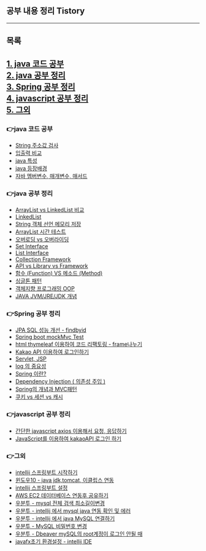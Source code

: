 ## 공부 내용 정리 Tistory

---
## 목록 
[1. java 코드 공부](#👉java-코드-공부)<br>
[2. java 공부 정리](#👉java-공부-정리)<br>
[3. Spring 공부 정리](#👉Spring-공부-정리)<br>
[4. javascript 공부 정리](#👉javascript-공부-정리)<br>
[5. 그외](#👉그외)<br>
---

### 👉java 코드 공부
- [String 주소값 검사](https://jsb-diary0011.tistory.com/63?category=904147)
- [입출력 비교](https://jsb-diary0011.tistory.com/52?category=904147)
- [java 특성](https://jsb-diary0011.tistory.com/51?category=904147)
- [java 등장배경](https://jsb-diary0011.tistory.com/50?category=904147)
- [자바 멤버변수, 매개변수, 매서드](https://jsb-diary0011.tistory.com/36?category=904147)

### 👉java 공부 정리
- [ArrayList vs LinkedList 비교](https://jsb-diary0011.tistory.com/65?category=921310)
- [LinkedList](https://jsb-diary0011.tistory.com/64?category=921310)
- [String 객체 선언 메모리 저장](https://jsb-diary0011.tistory.com/62?category=921310)
- [ArrayList 시간 테스트](https://jsb-diary0011.tistory.com/61?category=921310)
- [오버로딩 vs 오버라이딩](https://jsb-diary0011.tistory.com/60?category=921310)
- [Set Interface](https://jsb-diary0011.tistory.com/59?category=921310)
- [List Interface](https://jsb-diary0011.tistory.com/58?category=921310)
- [Collection Framework](https://jsb-diary0011.tistory.com/57?category=921310)
- [API vs Library vs Framework](https://jsb-diary0011.tistory.com/56?category=921310)
- [함수 (Function) VS 메소드 (Method)](https://jsb-diary0011.tistory.com/55?category=921310)
- [싱글톤 패턴](https://jsb-diary0011.tistory.com/54?category=921310)
- [객체지향 프로그래밍 OOP](https://jsb-diary0011.tistory.com/53?category=921310)
- [JAVA JVM/JRE/JDK 개념](https://jsb-diary0011.tistory.com/22?category=921310)

### 👉Spring 공부 정리
- [JPA SQL 성능 개선 - findbyid](https://jsb-diary0011.tistory.com/47?category=913764)
- [Spring boot mockMvc Test](https://jsb-diary0011.tistory.com/41?category=913764)
- [html thymeleaf 이용하여 코드 리팩토링 - frame나누기](https://jsb-diary0011.tistory.com/40?category=913764)
- [Kakao API 이용하여 로그인하기](https://jsb-diary0011.tistory.com/34?category=913764)
- [Servlet, JSP](https://jsb-diary0011.tistory.com/31?category=913764)
- [log 의 중요성](https://jsb-diary0011.tistory.com/30?category=913764)
- [Spring 이란?](https://jsb-diary0011.tistory.com/29?category=913764)
- [Dependency Injection ( 의존성 주입 )](https://jsb-diary0011.tistory.com/28?category=913764)
- [Spring의 개념과 MVC패턴](https://jsb-diary0011.tistory.com/27?category=913764)
- [쿠키 vs 세션 vs 캐시](https://jsb-diary0011.tistory.com/26?category=913764)

### 👉javascript 공부 정리
- [간단한 javascript axios 이용해서 요청, 응답하기](https://jsb-diary0011.tistory.com/39?category=919696)
- [JavaScript를 이용하여 kakaoAPI 로그인 하기](https://jsb-diary0011.tistory.com/32?category=919696)

### 👉그외

- [intellij 스프링부트 시작하기](https://jsb-diary0011.tistory.com/38?category=904118)
- [윈도우10 - java jdk,tomcat, 이클립스 연동](https://jsb-diary0011.tistory.com/21?category=904118)
- [intellij 스프링부트 설정](https://jsb-diary0011.tistory.com/18?category=904118)
- [AWS EC2 데이터베이스 연동후 공유하기](https://jsb-diary0011.tistory.com/17?category=904118)
- [우분투 - mysql 전체 검색 최소길이변경](https://jsb-diary0011.tistory.com/20?category=904118)
- [우분투 - intellij 에서 mysql java 연동 확인 및 에러](https://jsb-diary0011.tistory.com/16?category=904118)
- [우분투 - intellij 에서 java MySQL 연결하기](https://jsb-diary0011.tistory.com/15?category=904118)
- [우분투 - MySQL 비밀번호 변경](https://jsb-diary0011.tistory.com/14?category=904118)
- [우분투 - Dbeaver mySQL의 root계정이 로그인 안될 때](https://jsb-diary0011.tistory.com/13?category=904118)
- [javafx초기 환경설정 - intellij IDE](https://jsb-diary0011.tistory.com/12?category=904118)
